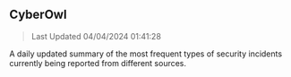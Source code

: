 ## CyberOwl 
> Last Updated 04/04/2024 01:41:28 


A daily updated summary of the most frequent types of security incidents currently being reported from different sources.

